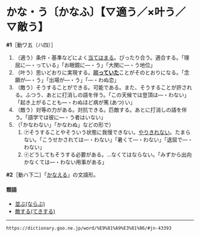 # かな・う〔かなふ〕【▽適う／×叶う／▽敵う】

**\#1**［動ワ五（ハ四）］
1. （適う）条件・基準などによく[当てはまる](あてはまる（当て嵌まる）)。ぴったり合う。適合する。「理屈に―・っている」「お眼鏡に―・う」「大関に―・う地位」
2. （叶う）思いどおりに実現する。[願**っていた**](ねがう（願う）)ことがそのとおりになる。「念願が―・う」「出場が―・う」「―・わぬ恋」
3. （敵う）そうすることができる。可能である。また、そうすることが許される。ふつう、あとに打消しの語を伴う。「この天候では登頂は―・わない」「起き上がることも―・わぬほど病が篤 (あつ) い」
4. （敵う）対等の力がある。対抗できる。匹敵する。あとに打消しの語を伴う。「語学では彼に―・う者はいない」
5. （「かなわない」「かなわぬ」などの形で）    
    1.  ㋐そうすることやそういう状態に我慢できない。[やりきれない](【Ｎ１文法】～ては敵わない（かなわない）／ては遣り切れない（やりきれない）)。たまらない。「こうせかされては―・わない」「暑くて―・わない」「退屈で―・わない」        
    2.  ㋑どうしてもそうする必要がある。…なくてはならない。「みずから出向かなくては―・わない用事がある」
        

**\#2**［動ハ下二］「[かなえる](https://dictionary.goo.ne.jp/word/%E9%81%A9%E3%81%88%E3%82%8B/#jn-43404)」の文語形。

#### 類語

-   [並ぶ(ならぶ)](https://dictionary.goo.ne.jp/word/%E4%B8%A6%E3%81%B6_%28%E3%81%AA%E3%82%89%E3%81%B6%29/#jn-165299)
-   [敵する(てきする)](https://dictionary.goo.ne.jp/word/%E6%95%B5%E3%81%99%E3%82%8B/#jn-151018)

---
`https://dictionary.goo.ne.jp/word/%E9%81%A9%E3%81%86/#jn-43393`